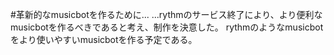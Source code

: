 #革新的なmusicbotを作るために...
  ...rythmのサービス終了により、より便利なmusicbotを作るべきであると考え、制作を決意した。
  rythmのようなmusicbotをより使いやすいmusicbotを作る予定である。
